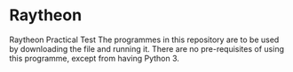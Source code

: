 # Raytheon
Raytheon Practical Test
The programmes in this repository are to be used by downloading the file and running it.
There are no pre-requisites of using this programme, except from having Python 3.
